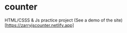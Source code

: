 # counter
HTML/CSSS &amp; Js practice project
(See a demo of the site)[https://zarryjscounter.netlify.app]
